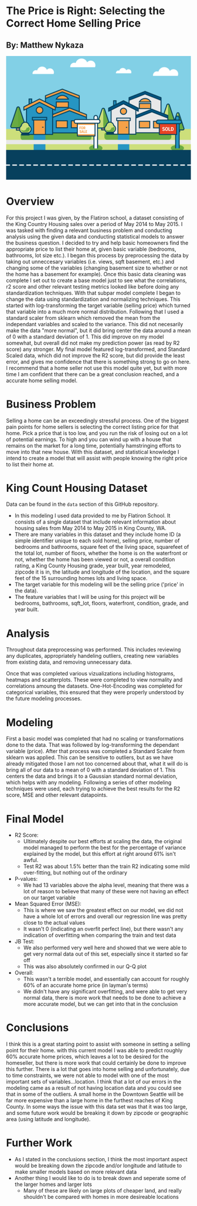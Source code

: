# The Price is Right: Selecting the Correct Home Selling Price
## By: Matthew Nykaza

![Home_Picture](https://github.com/MxCxSxN/the-price-is-right/blob/main/images/home_selling_pic.jpg)

# Overview 
For this project I was given, by the Flatiron school, a dataset consisting of the King Country Housing sales over a period of May 2014 to May 2015. I was tasked with finding a relevant business problem and conducting analysis using the given data and conducting statistical models to answer the business question. I decided to try and help basic homeowners find the appropriate price to list their home at, given basic variable (bedrooms, bathrooms, lot size etc.). I began this process by preprocessing the data by taking out unneccesary variables (i.e. views, sqft basement, etc.) and changing some of the variables (changing basement size to whether or not the home has a basement for example). Once this basic data cleaning was complete I set out to create a base model just to see what the correlations, r2 score and other relevant testing metrics looked like before doing any standardization techniques. With that subpar model complete I began to change the data using standardization and normalizing techniques. This started with log-transforming the target variable (selling price) which turned that variable into a much more normal distribution. Following that I used a standard scaler from sklearn which removed the mean from the independant variables and scaled to the variance. This did not necesarily make the data "more normal", but it did bring center the data around a mean of 0 with a standard deviation of 1. This did improve on my model somewhat, but overall did not make my prediction power (as read by R2 score) any stronger. My final model featured log-transformed, and Standard Scaled data, which did not improve the R2 score, but did provide the least error, and gives me confidence that there is something strong to go on here. I recommend that a home seller not use this model quite yet, but with more time I am confident that there can be a great conclusion reached, and a accurate home selling model. 

# Business Problem
Selling a home can be an exceedingly stressful process. One of the biggest pain points for home sellers is selecting the correct listing price for that home. Pick a price that is too low, and you run the risk of losing out on a lot of potential earnings. To high and you can wind up with a house that remains on the market for a long time, potentially hamstringing efforts to move into that new house. With this dataset, and statistical knowledge I intend to create a model that will assist with people knowing the right price to list their home at. 

# King Count Housing Dataset

Data can be found in the `data` section of this GitHub repository.

- In this modeling I used data provided to me by Flatiron School. It consists of a single dataset that include relevant information about housing sales from May 2014 to May 2015 in King County, WA. 
- There are many variables in this dataset and they include home ID (a simple identifier unique to each sold home), selling price, number of bedrooms and bathrooms, square feet of the living space, squarefeet of the total lot, number of floors, whether the home is on the waterfront or not, whether the home has been viewed or not, a overall condition rating, a King County Housing grade, year built, year remodeled, zipcode it is in, the latitude and longitude of the location, and the square feet of the 15 surrounding homes lots and living space. 
- The target variable for this modeling will be the selling price ('price' in the data).
- The feature variables that I will be using for this project will be bedrooms, bathrooms, sqft_lot, floors, waterfront, condition, grade, and year built. 

# Analysis

Throughout data preprocessing was performed. This includes reviewing any duplicates, appropriately handeling outliers, creating new variables from existing data, and removing unnecessary data. 

Once that was completed various vizualizations including histograms, heatmaps and scatterplots. These were completed to view normality and correlations amoung the datasets. One-Hot-Encoding was completed for categorical variables, this ensured that they were properly understood by the future modeling processes. 

# Modeling

First a basic model was completed that had no scaling or transformations done to the data. That was followed by log-transforming the dependant variable (price). After that process was completed a Standard Scaler from sklearn was applied. This can be sensitive to outliers, but as we have already mitigated those I am not too concerned about that, what it will do is bring all of our data to a mean of 0 with a standard deviation of 1. This centers the data and brings it to a Gaussian standard normal deviation, which helps with any modeling. Following a series of other modeling techniques were used, each trying to achieve the best results for the R2 score, MSE and other relevant datapoints. 

# Final Model

- R2 Score:
    - Ultimately despite our best efforts at scaling the data, the original model managed to perform the best for the percentage of variance explained by the model, but this effort at right around 61% isn't awful.
    - Test R2 was about 1.5% better than the train R2 indicating some mild over-fitting, but nothing out of the ordinary
- P-values: 
    - We had 13 variables above the alpha level, meaning that there was a lot of reason to believe that many of these were not having an effect on our target variable
- Mean Squared Error (MSE):
    - This is where we saw the greatest effect on our model, we did not have a whole lot of errors and overall our regression line was pretty close to the actual values
    - It wasn't 0 (indicating an overfit perfect line), but there wasn't any indication of overfitting when comparing the train and test data
- JB Test:
    - We also performed very well here and showed that we were able to get very normal data out of this set, especially since it started so far off
    - This was also absolutely confirmed in our Q-Q plot
- Overall:
    - This wasn't a terrible model, and essentially can account for roughly 60% of an accurate home price (in layman's terms)
    - We didn't have any significant overfitting, and were able to get very normal data, there is more work that needs to be done to achieve a more accurate model, but we can get into that in the conclusion
    
# Conclusions

I think this is a great starting point to assist with someone in setting a selling point for their home. with this current model I was able to predict roughly 60% accurate home prices, which leaves a lot to be desired for the homeseller, but there is more work that could certainly be done to improve this further. There is a lot that goes into home selling and unfortunately, due to time constraints, we were not able to model with one of the most important sets of variables...location. I think that a lot of our errors in the modeling came as a result of not having location data and you could see that in some of the outliers. A small home in the Downtown Seattle will be far more expensive than a large home in the furthest reaches of King County. In some ways the issue with this data set was that it was too large, and some future work would be breaking it down by zipcode or geographic area (using latitude and longitude). 

# Further Work

- As I stated in the conclusions section, I think the most important aspect would be breaking down the zipcode and/or longitude and latitude to make smaller models based on more relevant data
- Another thing I would like to do is to break down and seperate some of the larger homes and larger lots
    - Many of these are likely on large plots of cheaper land, and really shouldn't be compared with homes in more desireable locations
